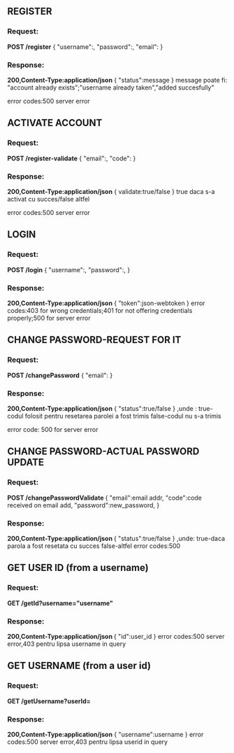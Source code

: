 ## REGISTER
### Request:
<b>POST /register</b> 
{
	"username":,
	"password":,
	"email":
}
### Response:
<b>200,Content-Type:application/json</b>
{
	"status":message
}
message poate fi:
"account already exists";"username already taken","added succesfully"

error codes:500 server error

## ACTIVATE ACCOUNT
### Request:
<b>POST /register-validate</b> 
{
	"email":,
	"code":
}
### Response:
<b>200,Content-Type:application/json</b>
{
	validate:true/false
}
true daca s-a activat cu succes/false altfel

error codes:500 server error



## LOGIN
### Request:
<b>POST /login</b>
{
	"username":,
	"password":,
}
### Response:
<b>200,Content-Type:application/json</b>
{
	"token":json-webtoken
}
error codes:403 for wrong credentials;401 for not offering credentials properly;500 for server error


## CHANGE PASSWORD-REQUEST FOR IT
### Request:
<b>POST /changePassword</b>
{
	"email":
}
### Response:
<b>200,Content-Type:application/json</b>
{
	"status":true/false
}
,unde :
	true-codul folosit pentru resetarea parolei a fost trimis
	false-codul nu s-a trimis

error code: 500 for server error

## CHANGE PASSWORD-ACTUAL PASSWORD UPDATE
### Request:
<b>POST /changePasswordValidate </b>
{
	"email":email addr,
	"code":code received on email add,
	"password":new_password,
}
### Response:
<b>200,Content-Type:application/json </b>
{
	"status":true/false
}
,unde:
	true-daca parola a fost resetata cu succes
	false-altfel
error codes:500


## GET USER ID (from a username)
### Request:
<b>GET /getId?username="username"</b>
### Response:
<b>200,Content-Type:application/json </b>
{
	"id":user_id
}
error codes:500 server error,403 pentru lipsa username in query


## GET USERNAME (from a user id)
### Request:
<b>GET /getUsername?userId=</b>
### Response:
<b>200,Content-Type:application/json</b>
{
	"username":username
}
error codes:500 server error,403 pentru lipsa userid in query


